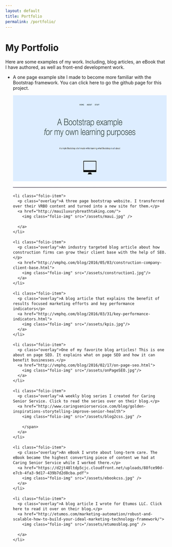```yaml
---
layout: default
title: Portfolio
permalink: /portfolio/
---
```

<div class="portfolio-page">
<div class="page-header">
  <h1 class="header-1">My Portfolio</h1>
</div>

<div id="portfolio-intro">
  <p>Here are some examples of my work. Including, blog articles,
    an eBook that I have authored, as well as front-end development work.
  </p>
</div>

  <div class="page-wrapper">

  <ul id="portfolio-list">
    <li class="folio-item">
      <p class="overlay">A one page example site I made to become more familiar with the Bootstrap framework. You can click here to go the github page for this project.</p>
      <a href="https://github.com/ktagilbert/Bootstrap-Example">
        <img class="folio-img" src="/assets/jumbotron.png"/>
      </a>
    </li>

    <li class="folio-item">
      <p class="overlay">A three page bootstrap website. I transferred over their VRBO content and turned into a new site for them.</p>
      <a href="http://mauiluxurybreathtaking.com/">
        <img class="folio-img" src="/assets/maui.jpg" />

      </a>
    </li>

    <li class="folio-item">
      <p class="overlay">An industry targeted blog article about how construction firms can grow their client base with the help of SEO. </p>
      <a href="http://vmphq.com/blog/2016/05/03/construction-company-client-base.html">
        <img class="folio-img" src="/assets/construction1.jpg"/>
      </a>
    </li>

    <li class="folio-item">
      <p class="overlay">A blog article that explains the benefit of results focused marketing efforts and key performance indicators</p>
      <a href="http://vmphq.com/blog/2016/03/31/key-performance-indicators.html">
        <img class="folio-img" src="/assets/kpis.jpg"/>
      </a>
    </li>

    <li class="folio-item">
      <p class="overlay">One of my favorite blog articles! This is one about on page SEO. It explains what on page SEO and how it can benefit businesses.</p>
      <a href="http://vmphq.com/blog/2016/02/17/on-page-seo.html">
        <img class="folio-img" src="/assets/onPageSEO.jpg"/>
      </a>
    </li>

    <li class="folio-item">
      <p class="overlay">A weekly blog series I created for Caring Senior Service. Click to read the series over on their blog.</p>
      <a href="http://www.caringseniorservice.com/blog/golden-inspirations-storytelling-improve-senior-health">
        <img class="folio-img" src="/assets/blog2css.jpg" />

        </span>
      </a>
    </li>

    <li class="folio-item">
      <p class="overlay">An eBook I wrote about long-term care. The eBook became the highest converting piece of content we had at Caring Senior Service while I worked there.</p>
      <a href="https://d2jt48ltdp5cjc.cloudfront.net/uploads/88fce90d-e7cb-4fa3-9d17-439b7d2d8cba.pdf">
        <img class="folio-img" src="/assets/ebookcss.jpg" />
      </a>
    </li>

    <li class="folio-item">
      <p class="overlay">A blog article I wrote for Etumos LLC. Click here to read it over on their blog.</p>
      <a href="http://etumos.com/marketing-automation/robust-and-scalable-how-to-build-your-ideal-marketing-technology-framework/">
        <img class="folio-img" src="/assets/etumosblog.png" />

      </a>
    </li>
  </ul>
  </div>
